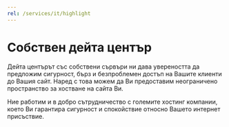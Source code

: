 ```yaml
---
rel: /services/it/highlight
---
```

# Собствен дейта център
Дейта центърът със собствени сървъри ни дава увереността да предложим сигурност, бърз и безпроблемен достъп на Вашите клиенти до Вашия сайт. Наред с това можем да Ви предоставим неограничено пространство за хостване на сайта Ви.

Ние работим и в добро сътрудничество с големите хостинг компании, което Ви гарантира сигурност и спокойствие относно Вашето интернет присъствие.